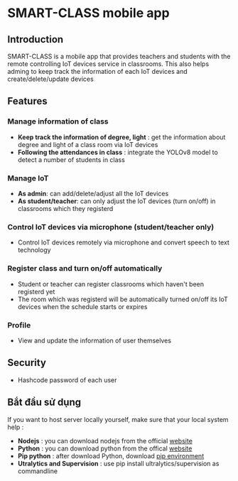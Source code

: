 # SMART-CLASS mobile app

## Introduction

SMART-CLASS is a mobile app that provides teachers and students with the remote controlling IoT devices service in classrooms. This also helps adming to keep track the information of each IoT devices and create/delete/update devices

## Features

### Manage information of class

- **Keep track the information of degree, light** : get the information about degree and light of a class room via IoT devices
- **Following the attendances in class** : integrate the YOLOv8 model to detect a number of students in class

### Manage IoT

- **As admin**: can add/delete/adjust all the IoT devices
- **As student/teacher**: can only adjust the IoT devices (turn on/off) in classrooms which they registerd

### Control IoT devices via microphone (student/teacher only)

- Control IoT devices remotely via microphone and convert speech to text technology

### Register class and turn on/off automatically 

- Student or teacher can register classrooms which haven't been registerd yet
- The room which was registerd will be automatically turned on/off its IoT devices when the schedule starts or expires

### Profile

- View and update the information of user themselves 

## Security

- Hashcode password of each user

## Bắt đầu sử dụng
If you want to host server locally yourself, make sure that your local system help :
- **Nodejs** : you can download nodejs from the official [website](https://nodejs.org/en)
- **Python** : you can download python from the offical [website](https://www.python.org/)
- **Pip python** : after download Python, download [pip environment](https://docs.python.org/3/installing/index.html)
- **Utralytics and Supervision** : use pip install ultralytics/supervision as commandline

